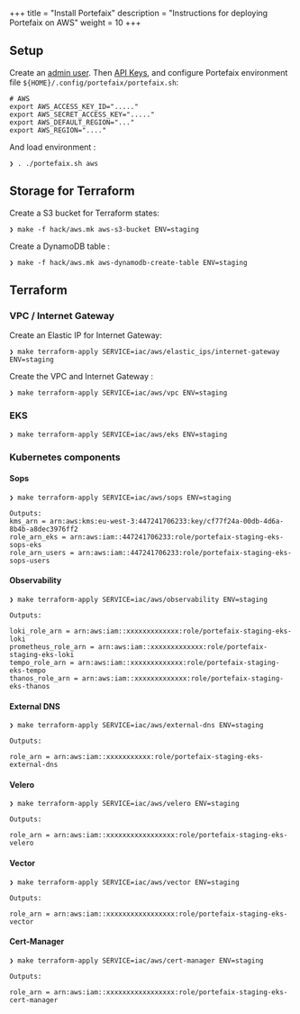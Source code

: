 +++
title = "Install Portefaix"
description = "Instructions for deploying Portefaix on AWS"
weight = 10
+++

<a id="aws"></a>

## Setup

Create an [admin user](https://docs.aws.amazon.com/IAM/latest/UserGuide/getting-started_create-admin-group.html).
Then [API Keys](https://console.aws.amazon.com/iam/home?#/security_credentials),
and configure Portefaix environment file `${HOME}/.config/portefaix/portefaix.sh`:

```shell
# AWS
export AWS_ACCESS_KEY_ID="....."
export AWS_SECRET_ACCESS_KEY="....."
export AWS_DEFAULT_REGION="..."
export AWS_REGION="...."
```

And load environment :

```shell
❯ . ./portefaix.sh aws
```

## Storage for Terraform

Create a S3 bucket for Terraform states:

```shell
❯ make -f hack/aws.mk aws-s3-bucket ENV=staging
```

Create a DynamoDB table :

```shell
❯ make -f hack/aws.mk aws-dynamodb-create-table ENV=staging
```

## Terraform

### VPC / Internet Gateway

Create an Elastic IP for Internet Gateway:

```shell
❯ make terraform-apply SERVICE=iac/aws/elastic_ips/internet-gateway ENV=staging
```

Create the VPC and Internet Gateway :

```shell
❯ make terraform-apply SERVICE=iac/aws/vpc ENV=staging
```

### EKS

```shell
❯ make terraform-apply SERVICE=iac/aws/eks ENV=staging
```

### Kubernetes components

#### Sops

```shell
❯ make terraform-apply SERVICE=iac/aws/sops ENV=staging

Outputs:
kms_arn = arn:aws:kms:eu-west-3:447241706233:key/cf77f24a-00db-4d6a-8b4b-a8dec3976ff2
role_arn_eks = arn:aws:iam::447241706233:role/portefaix-staging-eks-sops-eks
role_arn_users = arn:aws:iam::447241706233:role/portefaix-staging-eks-sops-users
```

#### Observability

```shell
❯ make terraform-apply SERVICE=iac/aws/observability ENV=staging

Outputs:

loki_role_arn = arn:aws:iam::xxxxxxxxxxxxx:role/portefaix-staging-eks-loki
prometheus_role_arn = arn:aws:iam::xxxxxxxxxxxxx:role/portefaix-staging-eks-loki
tempo_role_arn = arn:aws:iam::xxxxxxxxxxxxx:role/portefaix-staging-eks-tempo
thanos_role_arn = arn:aws:iam::xxxxxxxxxxxxx:role/portefaix-staging-eks-thanos
```

#### External DNS

```shell
❯ make terraform-apply SERVICE=iac/aws/external-dns ENV=staging

Outputs:

role_arn = arn:aws:iam::xxxxxxxxxxx:role/portefaix-staging-eks-external-dns
```

#### Velero

```shell
❯ make terraform-apply SERVICE=iac/aws/velero ENV=staging

Outputs:

role_arn = arn:aws:iam::xxxxxxxxxxxxxxxxx:role/portefaix-staging-eks-velero
```

#### Vector

```shell
❯ make terraform-apply SERVICE=iac/aws/vector ENV=staging

Outputs:

role_arn = arn:aws:iam::xxxxxxxxxxxxxxxxx:role/portefaix-staging-eks-vector
```

#### Cert-Manager

```shell
❯ make terraform-apply SERVICE=iac/aws/cert-manager ENV=staging

Outputs:

role_arn = arn:aws:iam::xxxxxxxxxxxxxxxxx:role/portefaix-staging-eks-cert-manager
```
